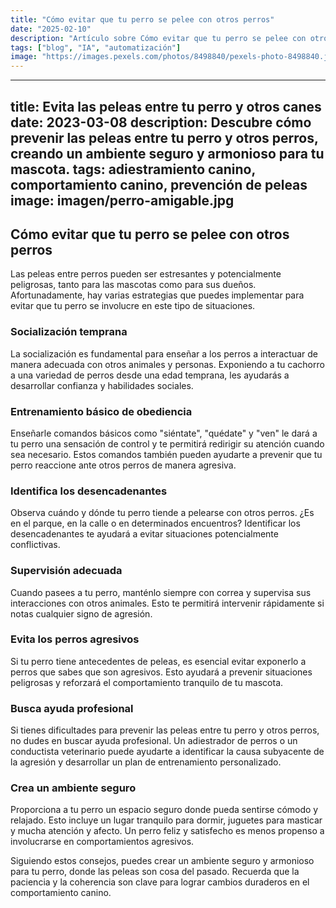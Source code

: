 ```yaml
---
title: "Cómo evitar que tu perro se pelee con otros perros"
date: "2025-02-10"
description: "Artículo sobre Cómo evitar que tu perro se pelee con otros perros"
tags: ["blog", "IA", "automatización"]
image: "https://images.pexels.com/photos/8498840/pexels-photo-8498840.jpeg?auto=compress&cs=tinysrgb&h=350"
---
```


---
title: Evita las peleas entre tu perro y otros canes
date: 2023-03-08
description: Descubre cómo prevenir las peleas entre tu perro y otros perros, creando un ambiente seguro y armonioso para tu mascota.
tags: adiestramiento canino, comportamiento canino, prevención de peleas
image: imagen/perro-amigable.jpg
---

## Cómo evitar que tu perro se pelee con otros perros

Las peleas entre perros pueden ser estresantes y potencialmente peligrosas, tanto para las mascotas como para sus dueños. Afortunadamente, hay varias estrategias que puedes implementar para evitar que tu perro se involucre en este tipo de situaciones.

### Socialización temprana

La socialización es fundamental para enseñar a los perros a interactuar de manera adecuada con otros animales y personas. Exponiendo a tu cachorro a una variedad de perros desde una edad temprana, les ayudarás a desarrollar confianza y habilidades sociales.

### Entrenamiento básico de obediencia

Enseñarle comandos básicos como "siéntate", "quédate" y "ven" le dará a tu perro una sensación de control y te permitirá redirigir su atención cuando sea necesario. Estos comandos también pueden ayudarte a prevenir que tu perro reaccione ante otros perros de manera agresiva.

### Identifica los desencadenantes

Observa cuándo y dónde tu perro tiende a pelearse con otros perros. ¿Es en el parque, en la calle o en determinados encuentros? Identificar los desencadenantes te ayudará a evitar situaciones potencialmente conflictivas.

### Supervisión adecuada

Cuando pasees a tu perro, manténlo siempre con correa y supervisa sus interacciones con otros animales. Esto te permitirá intervenir rápidamente si notas cualquier signo de agresión.

### Evita los perros agresivos

Si tu perro tiene antecedentes de peleas, es esencial evitar exponerlo a perros que sabes que son agresivos. Esto ayudará a prevenir situaciones peligrosas y reforzará el comportamiento tranquilo de tu mascota.

### Busca ayuda profesional

Si tienes dificultades para prevenir las peleas entre tu perro y otros perros, no dudes en buscar ayuda profesional. Un adiestrador de perros o un conductista veterinario puede ayudarte a identificar la causa subyacente de la agresión y desarrollar un plan de entrenamiento personalizado.

### Crea un ambiente seguro

Proporciona a tu perro un espacio seguro donde pueda sentirse cómodo y relajado. Esto incluye un lugar tranquilo para dormir, juguetes para masticar y mucha atención y afecto. Un perro feliz y satisfecho es menos propenso a involucrarse en comportamientos agresivos.

Siguiendo estos consejos, puedes crear un ambiente seguro y armonioso para tu perro, donde las peleas son cosa del pasado. Recuerda que la paciencia y la coherencia son clave para lograr cambios duraderos en el comportamiento canino.